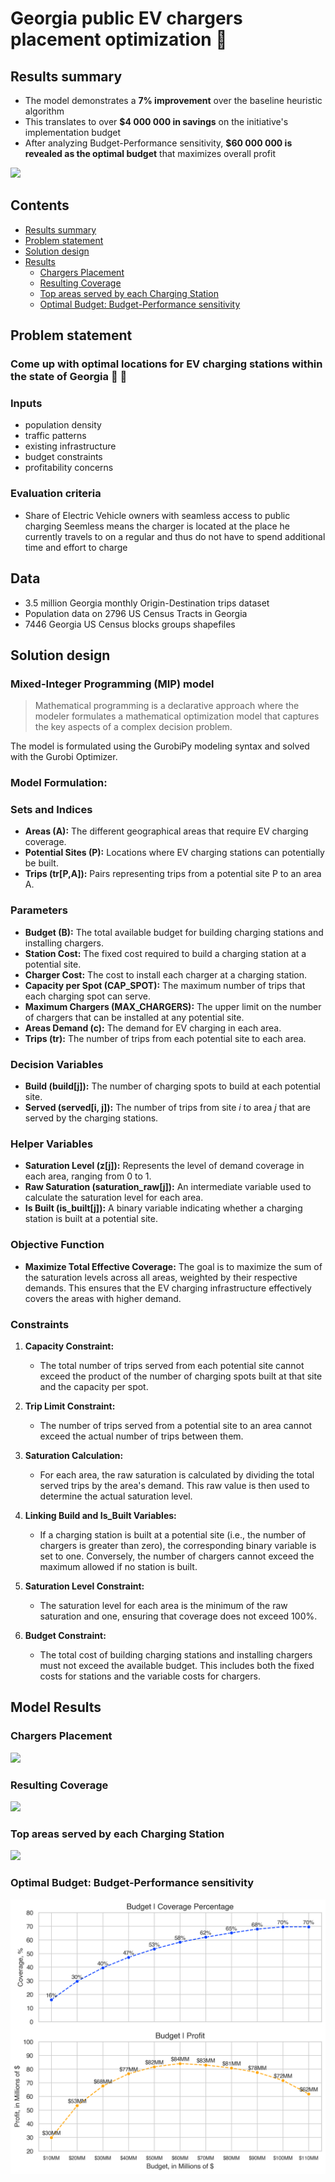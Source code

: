 # Georgia public EV chargers placement optimization 🔮

## Results summary

* The model demonstrates a **7% improvement** over the baseline heuristic algorithm
* This translates to over **$4 000 000 in savings** on the initiative's implementation budget
* After analyzing Budget-Performance sensitivity, **$60 000 000 is revealed as the optimal budget** that maximizes overall profit


![](/data/readme_report_assets/front_animation.gif)


## Contents
- [Results summary](#results-summary)
- [Problem statement](#problem-statement)
- [Solution design](#solution-design)
- [Results](#model-results)
   - [Chargers Placement](#chargers-placement)
   - [Resulting Coverage](#resulting-coverage)
   - [Top areas served by each Charging Station](#top-areas-served-by-each-charging-station)
   - [Optimal Budget: Budget-Performance sensitivity](#optimal-budget-budget-performance-sensitivity)



## Problem statement
### Come up with optimal locations for EV charging stations within the state of Georgia 🚗 🔌 


### Inputs
- population density
- traffic patterns
- existing infrastructure
- budget constraints
- profitability concerns


### Evaluation criteria
-  Share of Electric Vehicle owners with seamless access to public charging
Seemless means the charger is located at the place he currently travels to on a regular and thus do not have to spend additional time and effort to charge


## Data
- 3.5 million Georgia monthly Origin-Destination trips dataset
- Population data on 2796 US Census Tracts in Georgia
- 7446 Georgia US Census blocks groups shapefiles


## Solution design
### Mixed-Integer Programming (MIP) model

> Mathematical programming is a declarative approach where the modeler formulates a mathematical optimization model that captures the key aspects of a complex decision problem. 

The model is formulated using the GurobiPy modeling syntax and solved with the Gurobi Optimizer.


### Model Formulation:

### Sets and Indices
- **Areas (A):** The different geographical areas that require EV charging coverage.
- **Potential Sites (P):** Locations where EV charging stations can potentially be built.
- **Trips (tr[P,A]):** Pairs representing trips from a potential site P to an area A.

### Parameters
- **Budget (B):** The total available budget for building charging stations and installing chargers.
- **Station Cost:** The fixed cost required to build a charging station at a potential site.
- **Charger Cost:** The cost to install each charger at a charging station.
- **Capacity per Spot (CAP_SPOT):** The maximum number of trips that each charging spot can serve.
- **Maximum Chargers (MAX_CHARGERS):** The upper limit on the number of chargers that can be installed at any potential site.
- **Areas Demand (c):** The demand for EV charging in each area.
- **Trips (tr):** The number of trips from each potential site to each area.

### Decision Variables
- **Build (build[j]):** The number of charging spots to build at each potential site.
- **Served (served[i, j]):** The number of trips from site *i* to area *j* that are served by the charging stations.

### Helper Variables
- **Saturation Level (z[j]):** Represents the level of demand coverage in each area, ranging from 0 to 1.
- **Raw Saturation (saturation_raw[j]):** An intermediate variable used to calculate the saturation level for each area.
- **Is Built (is_built[j]):** A binary variable indicating whether a charging station is built at a potential site.

### Objective Function
- **Maximize Total Effective Coverage:** The goal is to maximize the sum of the saturation levels across all areas, weighted by their respective demands. This ensures that the EV charging infrastructure effectively covers the areas with higher demand.

### Constraints

1. **Capacity Constraint:**
   - The total number of trips served from each potential site cannot exceed the product of the number of charging spots built at that site and the capacity per spot.

2. **Trip Limit Constraint:**
   - The number of trips served from a potential site to an area cannot exceed the actual number of trips between them.

3. **Saturation Calculation:**
   - For each area, the raw saturation is calculated by dividing the total served trips by the area's demand. This raw value is then used to determine the actual saturation level.

4. **Linking Build and Is_Built Variables:**
   - If a charging station is built at a potential site (i.e., the number of chargers is greater than zero), the corresponding binary variable is set to one. Conversely, the number of chargers cannot exceed the maximum allowed if no station is built.

5. **Saturation Level Constraint:**
   - The saturation level for each area is the minimum of the raw saturation and one, ensuring that coverage does not exceed 100%.

6. **Budget Constraint:**
   - The total cost of building charging stations and installing chargers must not exceed the available budget. This includes both the fixed costs for stations and the variable costs for chargers.




## Model Results
### Chargers Placement
![](/data/readme_report_assets/placement.png)

### Resulting Coverage
![](/data/readme_report_assets/coverage.png)

### Top areas served by each Charging Station
![](/data/readme_report_assets/trips.png)

### Optimal Budget: Budget-Performance sensitivity
![](/data/readme_report_assets/curves.png)
